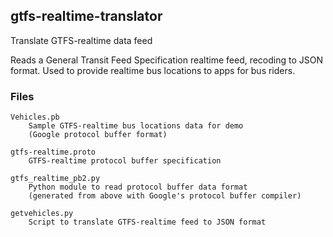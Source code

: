 ## gtfs-realtime-translator
Translate GTFS-realtime data feed

Reads a General Transit Feed Specification realtime feed, recoding to JSON format. Used to provide realtime bus locations to apps for bus riders.

### Files
    Vehicles.pb             
        Sample GTFS-realtime bus locations data for demo 
        (Google protocol buffer format)

    gtfs-realtime.proto
        GTFS-realtime protocol buffer specification

    gtfs_realtime_pb2.py
        Python module to read protocol buffer data format
        (generated from above with Google's protocol buffer compiler)

    getvehicles.py
        Script to translate GTFS-realtime feed to JSON format

